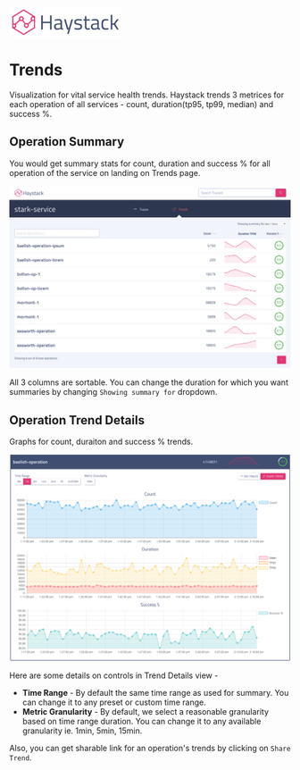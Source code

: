 <img src="../images/logo.png" style="width: 200px;"/>

# Trends
Visualization for vital service health trends. Haystack trends 3 metrices for each operation of all services - count, duration(tp95, tp99, median) and success %.


## Operation Summary
You would get summary stats for count, duration and success % for all operation of the service on landing on Trends page.

<img src="../images/trends.png" style="width: 800px;"/>

All 3 columns are sortable. You can change the duration for which you want summaries by changing `Showing summary for` dropdown.


## Operation Trend Details 
Graphs for count, duraiton and success % trends. 

<img src="../images/trend_details.png" style="width: 800px;"/>

Here are some details on controls in Trend Details view -
- **Time Range** - By default the same time range as used for summary. You can change it to any preset or custom time range.
- **Metric Granularity** - By default, we select a reasonable granularity based on time range duration. You can change it to any available granularity ie. 1min, 5min, 15min.

Also, you can get sharable link for an operation's trends by clicking on `Share Trend`. 
